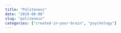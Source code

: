 ```yaml
---
title: "Politeness"
date: "2019-08-08"
slug: "politeness"
categories: ["created-in-your-brain", "psychology"]
---
```



